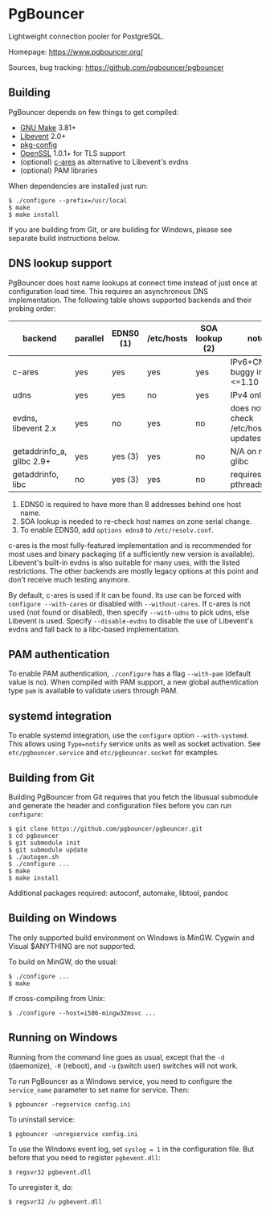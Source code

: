 PgBouncer
=========

Lightweight connection pooler for PostgreSQL.

Homepage: <https://www.pgbouncer.org/>

Sources, bug tracking: <https://github.com/pgbouncer/pgbouncer>

Building
---------

PgBouncer depends on few things to get compiled:

* [GNU Make] 3.81+
* [Libevent] 2.0+
* [pkg-config]
* [OpenSSL] 1.0.1+ for TLS support
* (optional) [c-ares] as alternative to Libevent's evdns
* (optional) PAM libraries

[GNU Make]: https://www.gnu.org/software/make/
[Libevent]: http://libevent.org/
[pkg-config]: https://www.freedesktop.org/wiki/Software/pkg-config/
[OpenSSL]: https://www.openssl.org/
[c-ares]: http://c-ares.haxx.se/

When dependencies are installed just run:

    $ ./configure --prefix=/usr/local
    $ make
    $ make install

If you are building from Git, or are building for Windows, please see
separate build instructions below.

DNS lookup support
------------------

PgBouncer does host name lookups at connect time instead of just once
at configuration load time.  This requires an asynchronous DNS
implementation.  The following table shows supported backends and
their probing order:

| backend                    | parallel | EDNS0 (1) | /etc/hosts | SOA lookup (2) | note                                  |
|----------------------------|----------|-----------|------------|----------------|---------------------------------------|
| c-ares                     | yes      | yes       | yes        | yes            | IPv6+CNAME buggy in <=1.10            |
| udns                       | yes      | yes       | no         | yes            | IPv4 only                             |
| evdns, libevent 2.x        | yes      | no        | yes        | no             | does not check /etc/hosts updates     |
| getaddrinfo_a, glibc 2.9+  | yes      | yes (3)   | yes        | no             | N/A on non-glibc                      |
| getaddrinfo, libc          | no       | yes (3)   | yes        | no             | requires pthreads                     |

1. EDNS0 is required to have more than 8 addresses behind one host name.
2. SOA lookup is needed to re-check host names on zone serial change.
3. To enable EDNS0, add `options edns0` to `/etc/resolv.conf`.

c-ares is the most fully-featured implementation and is recommended
for most uses and binary packaging (if a sufficiently new version is
available).  Libevent's built-in evdns is also suitable for many uses,
with the listed restrictions.  The other backends are mostly legacy
options at this point and don't receive much testing anymore.

By default, c-ares is used if it can be found.  Its use can be forced
with `configure --with-cares` or disabled with `--without-cares`.  If
c-ares is not used (not found or disabled), then specify `--with-udns`
to pick udns, else Libevent is used.  Specify `--disable-evdns` to
disable the use of Libevent's evdns and fall back to a libc-based
implementation.

PAM authentication
------------------

To enable PAM authentication, `./configure` has a flag `--with-pam`
(default value is no).  When compiled with PAM support, a new global
authentication type `pam` is available to validate users through PAM.

systemd integration
-------------------

To enable systemd integration, use the `configure` option
`--with-systemd`.  This allows using `Type=notify` service units as
well as socket activation.  See `etc/pgbouncer.service` and
`etc/pgbouncer.socket` for examples.

Building from Git
-----------------

Building PgBouncer from Git requires that you fetch the libusual
submodule and generate the header and configuration files before
you can run `configure`:

	$ git clone https://github.com/pgbouncer/pgbouncer.git
	$ cd pgbouncer
	$ git submodule init
	$ git submodule update
	$ ./autogen.sh
	$ ./configure ...
	$ make
	$ make install

Additional packages required: autoconf, automake, libtool, pandoc

Building on Windows
-------------------

The only supported build environment on Windows is MinGW.  Cygwin and
Visual $ANYTHING are not supported.

To build on MinGW, do the usual:

	$ ./configure ...
	$ make

If cross-compiling from Unix:

	$ ./configure --host=i586-mingw32msvc ...

Running on Windows
------------------

Running from the command line goes as usual, except that the `-d` (daemonize),
`-R` (reboot), and `-u` (switch user) switches will not work.

To run PgBouncer as a Windows service, you need to configure the
`service_name` parameter to set name for service.  Then:

	$ pgbouncer -regservice config.ini

To uninstall service:

	$ pgbouncer -unregservice config.ini

To use the Windows event log, set `syslog = 1` in the configuration file.
But before that you need to register `pgbevent.dll`:

	$ regsvr32 pgbevent.dll

To unregister it, do:

	$ regsvr32 /u pgbevent.dll
